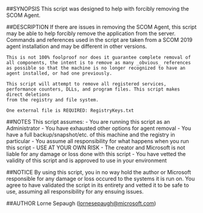 ##SYNOPSIS
    This script was designed to help with forcibly removing the SCOM Agent.

##DESCRIPTION
    If there are issues in removing the SCOM Agent, this script may be able to help forcibly remove the application from the server.
    Commands and references used in the script are taken from a SCOM 2019 agent installation and may be different in other versions.

    This is not 100% foolproof nor does it guarantee complete removal of all components, the intent is to remove as many _obvious_ references
    as possible so that the machine is no longer recognized to have an agent installed, or had one previously.

    This script will attempt to remove all registered services, performance counters, DLLs, and program files. This script makes direct deletions
    from the registry and file system.

    One external file is REQUIRED: RegistryKeys.txt

##NOTES
    This script assumes:
        - You are running this script as an Administrator
        - You have exhausted other options for agent removal
        - You have a full backup/snapshot/etc. of this machine and the registry in particular
        - You assume all responsibility for what happens when you run this script - USE AT YOUR OWN RISK
        - The creator and Microsoft is not liable for any damage or loss done with this script
        - You have vetted the validity of this script and is approved to use in your environment

##NOTICE
    By using this script, you in no way hold the author or Microsoft responsible for any damage or loss occured to the systems it is run on.
    You agree to have validated the script in its entirety and vetted it to be safe to use, assuming all responsibility for any ensuing issues.

##AUTHOR
    Lorne Sepaugh (lornesepaugh@microsoft.com)
